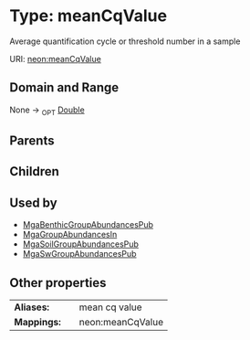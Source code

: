 
# Type: meanCqValue


Average quantification cycle or threshold number in a sample

URI: [neon:meanCqValue](https://data.neonscience.org/meanCqValue)


## Domain and Range

None ->  <sub>OPT</sub> [Double](types/Double.md)

## Parents


## Children


## Used by

 * [MgaBenthicGroupAbundancesPub](MgaBenthicGroupAbundancesPub.md)
 * [MgaGroupAbundancesIn](MgaGroupAbundancesIn.md)
 * [MgaSoilGroupAbundancesPub](MgaSoilGroupAbundancesPub.md)
 * [MgaSwGroupAbundancesPub](MgaSwGroupAbundancesPub.md)

## Other properties

|  |  |  |
| --- | --- | --- |
| **Aliases:** | | mean cq value |
| **Mappings:** | | neon:meanCqValue |

